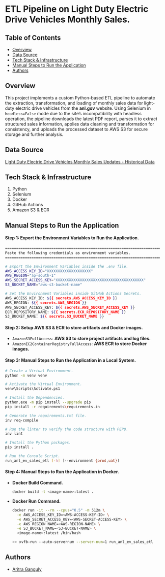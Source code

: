 # ETL Pipeline on Light Duty Electric Drive Vehicles Monthly Sales.

## Table of Contents

- [Overview](#overview)
- [Data Source](#data-source)
- [Tech Stack & Infrastructure](#tech-stack--infrastructure)
- [Manual Steps to Run the Application](#manual-steps-to-run-the-application)
- [Authors](#authors)

## Overview

This project implements a custom Python-based ETL pipeline to automate the extraction, transformation, and loading of monthly sales data for light-duty electric drive vehicles from the **anl.gov** website. Using Selenium in `headless=False` mode due to the site’s incompatibility with headless operation, the pipeline downloads the latest PDF report, parses it to extract structured sales information, applies data cleaning and transformation for consistency, and uploads the processed dataset to AWS S3 for secure storage and further analysis.

## Data Source

[Light Duty Electric Drive Vehicles Monthly Sales Updates - Historical Data](https://www.anl.gov/esia/reference/light-duty-electric-drive-vehicles-monthly-sales-updates-historical-data)

## Tech Stack & Infrastructure

1. Python
2. Selenium
3. Docker
4. GitHub Actions
5. Amazon S3 & ECR

## Manual Steps to Run the Application

#### Step 1: Export the Environment Variables to Run the Application.

```bash
=========================================================================
Paste the following credentials as environment variables.
=========================================================================

# Export the Environment Variables inside the .env file.
AWS_ACCESS_KEY_ID="XXXXXXXXXXXXXXXXXXXX"
AWS_REGION="ap-south-1"
AWS_SECRET_ACCESS_KEY="XXXXXXXXXXXXXXXXXXXXXXXXXXXXXXXXXXXXXXXX"
S3_BUCKET_NAME="aws-s3-bucket-name"

# Set the Environment Variables inside GitHub Actions Secrets.
AWS_ACCESS_KEY_ID: ${{ secrets.AWS_ACCESS_KEY_ID }}
AWS_REGION: ${{ secrets.AWS_REGION }}
AWS_SECRET_ACCESS_KEY: ${{ secrets.AWS_SECRET_ACCESS_KEY }}
ECR_REPOSITORY_NAME: ${{ secrets.ECR_REPOSITORY_NAME }}
S3_BUCKET_NAME: ${{ secrets.S3_BUCKET_NAME }}
```

#### Step 2: Setup AWS S3 & ECR to store artifacts and Docker images.

- `AmazonS3FullAccess`: **AWS S3 to store project artifacts and log files.**
- `AmazonEC2ContainerRegistryFullAccess`: **AWS ECR to store Docker images.**

#### Step 3: Manual Steps to Run the Application in a Local System.

```bash
# Create a Virtual Environment.
python -m venv venv

# Activate the Virtual Environment.
venv\Scripts\Activate.ps1

# Install the Dependencies.
python.exe -m pip install --upgrade pip
pip install -r requirements\requirements.in

# Generate the requirements.txt file.
inv req-compile

# Run the linter to verify the code structure with PEP8.
inv lint

# Install the Python packages.
pip install .

# Run the Console Script.
run_anl_ev_sales_etl [-h] [--environment {prod,uat}]
```

#### Step 4: Manual Steps to Run the Application in Docker.

- **Docker Build Command.**
  ```bash
  docker build -t <image-name>:latest .
  ```
- **Docker Run Command.**

  ```bash
  docker run -it --rm --cpus="0.5" -m 512m \
    -e AWS_ACCESS_KEY_ID=<AWS-ACCESS-KEY-ID> \
    -e AWS_SECRET_ACCESS_KEY=<AWS-SECRET-ACCESS-KEY> \
    -e AWS_REGION_NAME=<AWS-REGION-NAME> \
    -e S3_BUCKET_NAME=<S3-BUCKET-NAME> \
    <image-name>:latest /bin/bash

  >> xvfb-run --auto-servernum --server-num=1 run_anl_ev_sales_etl
  ```

## Authors

- [Aritra Ganguly](https://in.linkedin.com/in/gangulyaritra)
